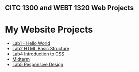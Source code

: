 ## CITC 1300 and WEBT 1320 Web Projects

<h1>My Website Projects</h1>

<ul>
    <li><a href="Lab 1/index.html" target="_blank">Lab1 - Hello World</a></li>
    <li><a href="Lab 2/index.html" target="_blank">Lab2 HTML Basic Structure</a></li>
    <li><a href="Lab 4/index.html" target="_blank">Lab4 Introduction to CSS</a></li>
    <li><a href="midterm/index.html" target="_blank">Midterm</a></li>
    <li><a href="Lab 5/index.html" target="_blank">Lab5 Responsive Design</a></li>
</ul>



